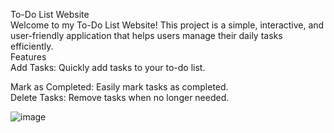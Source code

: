 To-Do List Website
<br>
Welcome to my To-Do List Website! This project is a simple, interactive, and user-friendly application that helps users manage their daily tasks efficiently.
<br>
Features<br>
Add Tasks: Quickly add tasks to your to-do list.<br>

Mark as Completed: Easily mark tasks as completed.<br>
Delete Tasks: Remove tasks when no longer needed.<br>

![image](https://github.com/user-attachments/assets/e798b9c3-f8e1-4c52-801c-11de7e737309)

